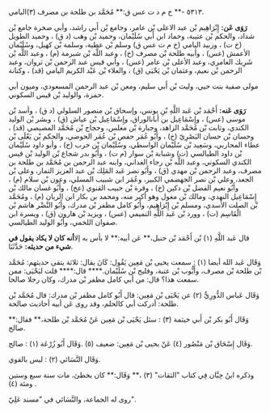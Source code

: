 ٥٣١٣ -** خ م د ت عس ق:** مُحَمَّد بن طلحة بن مصرف (٣)اليامي.

**رَوَى عَن:** إِبْرَاهِيم بْن عبد الاعلى بْن عامر، وجامع بْن أَبي راشد، وأبي صخرة جامع بْن شداد، والحكم بْن عتيبة، وحماد ابن أَبي سُلَيْمان، وحميد بْن وهب (د ق) ، وحميد الطويل (خ ت) ، وزبيد اليامي (خ م ت عس ق) وسلم بْن عطية، وسلمة بْن كهيل، وسُلَيْمان الأعمش (عس) ، وأبيه طلحة بْن مصرف (خ) ، وعبد اللَّه بْن شبرمة (م) ، وعبد اللَّه بْن شَرِيك العامري، وعبد الأعلى بْن عامر (عس) ، وأبي قيس عبد الرحمن بْن ثروان، وعبد الرحمن بْن نعيم، وعثمان بْن يَحْيَى (ق) ، والعلاء بْن عَبْد الكريم اليامي (قد) ، وكنانة

مولى صفية بنت حيي، وليث بْن أَبي سليم، ومعن بْن عبد الرحمن المسعودي، وميون أبي حمزة، والوليد بْن قيس السكوني.

**رَوَى عَنه:** أَحْمَد بْن عَبد اللَّهِ بْنِ يونس، وإسحاق بْن منصور السلولي (د ق) ، وأسد بْن موسى (عس) ، وإِسْمَاعِيل بن أبانالوراق، وإِسْمَاعِيل بْن عياش (ق) ، وبشر بْن الوليد الكندي، وثابت بْن مُحَمَّد الزاهد، وجبارة بْن مغلس، وحجاج بْن مُحَمَّد المصيصي (قد) ، وحسان بْن حسان البَصْرِيّ (خ) ، وأَبُو عُمَر حفص بْن عُمَر الحوضي، والحكم بْن يَعْلَى بْن عطاء المحاربي، وسَعِيد بْن سُلَيْمان الواسطي، وسُلَيْمان بْن حرب (خ) ، وأبو داود سُلَيْمان بْن داود الطيالسي (ت) وشبابة بْن سوار (م ت) ، وأَبُو بدر شجاع بْن الوليد بْن قيس الكندي السكوني، وعبد اللَّه بْن رجاء الغداني، وابنه عبد الرحمن بن مُحَمَّد بن طلحة بن مصرف، وعبد الرحمن بْن مهدي (ق) ، وأَبُو نصر عَبد المَلِك بْن عبد العزيز التمار، وعلى بْن الجعد، وعلي بْن نصر الجهضمي الكبير، وعُمَر ابن شبيب المسلي، وعون بْن سلام (م) ، وأَبُو نعيم الفضل بْن دكين (خ) ، وقرة بْن حبيب القنوي (عخ) ، وأَبُو غسان مالك بْن إِسْمَاعِيل النهدي، ومالك بْن مغول وهو أكبر منه، ومحمد بن بكار ابن الريان (م) ، ومُحَمَّد بْن الصلت الأسدي، ومسلم بْن إِبْرَاهِيم، وأَبُو كامل مظفر بْن مدرك، وأَبُو النَّضْر هاشم بْن الْقَاسِم (ت) ، وورد بْن عَبد اللَّهِ التميمي (عس) ، ويزيد بْن هارون (ق) ، ويسرة ابن صفوان اللخمي، وأَبُو الوليد الطيالسي.

قال عَبد اللَّهِ (١) بْن أَحْمَد بْن حنبل،** عَن أبيه:** لا بأس به إلا**أنه كان لا يكاد يقول في شيء من حديثه:** حَدَّثَنَا.

وَقَال عَبد الله أيضا (١) : سمعت يحيى بْن مَعِين يَقُول: كَانَ يقال: ثلاثة يتقى حديثهم: مُحَمَّد بْن طلحة بْن مصرف، وأَيُّوب بْن عتبة، وفليح بْن سُلَيْمان.**** قال:**** قلت ليَحْيَى: ممن سمعت هذا؟ قال: من أبي كامل مظفر بْن مدرك، وكان رجلا صالحا.

وَقَال عَباس الدُّورِيُّ (٢) عن يَحْيَى بْن مَعِين: قال أَبُو كامل مظفر بْن مدرك: قال مُحَمَّد بْن طلحة: أدركت أبي كالحلم، وقد روى عَن أبيه أحاديث صالحة.

وَقَال أَبُو بكر بْن أَبي خيثمة (٣) : سئل يَحْيَى بْن مَعِين عَنْ مُحَمَّد بْن طلحة،** فقال:** صالح.

وَقَال إِسْحَاق بْن مَنْصُور (٤) عَنْ يحيى بْن مَعِين: ضعيف (٥) .وَقَال أَبُو زُرْعَة (١) : صالح.

وَقَال النَّسَائي (٢) : ليس بالقوي.

وذكره ابنُ حِبَّان فِي كتاب "الثقات" (٣) ،** وَقَال:** كان يخطئ، مات سنة سبع وستين ومئة (٤) .

روى له الجماعة، والنَّسَائي في "مسند عَلِيّ".
